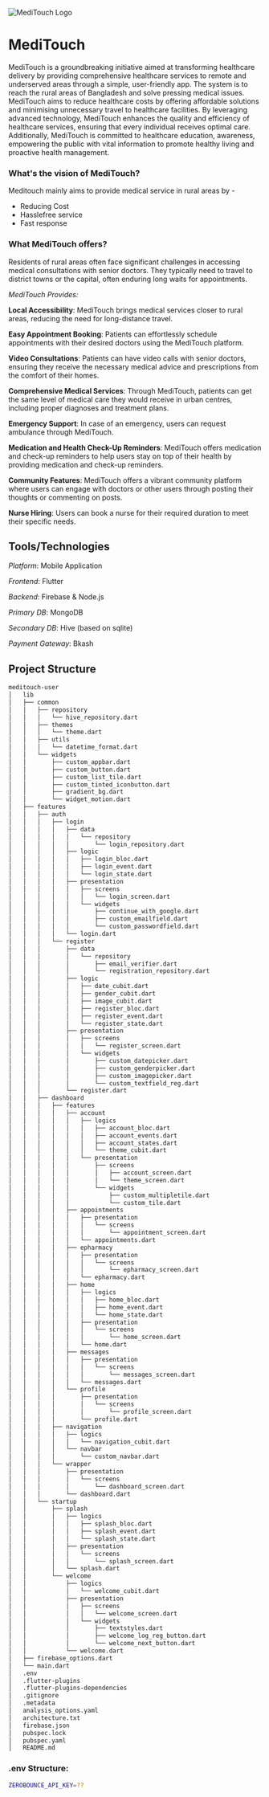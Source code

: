 ![MediTouch Logo](https://github.com/kaiumallimon/appf-assets/raw/main/app-icon-128.png)

# MediTouch

MediTouch is a groundbreaking initiative aimed at transforming healthcare delivery by providing comprehensive healthcare services to remote and underserved areas through a simple, user-friendly app. The system is to reach the rural areas of Bangladesh and solve pressing medical issues. MediTouch aims to reduce healthcare costs by offering affordable solutions and minimising unnecessary travel to healthcare facilities. By leveraging advanced technology, MediTouch enhances the quality and efficiency of healthcare services, ensuring that every individual receives optimal care. Additionally, MediTouch is committed to healthcare education, awareness, empowering the public with vital information to promote healthy living and proactive health management.


### What's the vision of MediTouch?

Meditouch mainly aims to provide medical service in rural areas by -
- Reducing Cost
- Hasslefree service
- Fast response

### What MediTouch offers?
Residents of rural areas often face significant challenges in accessing medical consultations with senior doctors. They typically need to travel to district towns or the capital, often enduring long waits for appointments.

*MediTouch Provides:*

**Local Accessibility**: 
MediTouch brings medical services closer to rural areas, reducing the need for long-distance travel.

**Easy Appointment Booking**: 
Patients can effortlessly schedule appointments with their desired doctors using the MediTouch platform.

**Video Consultations**: 
Patients can have video calls with senior doctors, ensuring they receive the necessary medical advice and prescriptions from the comfort of their homes.

**Comprehensive Medical Services**: Through MediTouch, patients can get the same level of medical care they would receive in urban centres, including proper diagnoses and treatment plans.

**Emergency Support**:
In case of an emergency, users can request ambulance through MediTouch.

**Medication and Health Check-Up Reminders**: 
MediTouch offers medication and check-up reminders to help users stay on top of their health by providing medication and check-up reminders. 

**Community Features**: 
MediTouch offers a vibrant community platform where users can engage with doctors or other users through posting their thoughts or commenting on posts. 

**Nurse Hiring**: Users can book a nurse for their required duration to meet their specific needs.


## Tools/Technologies

*Platform*: Mobile Application

*Frontend*: Flutter

*Backend*: Firebase & Node.js

*Primary DB*: MongoDB

*Secondary DB*: Hive (based on sqlite)

*Payment Gateway*: Bkash

## Project Structure

```bash
meditouch-user
│   lib
│   ├── common
│   │   ├── repository
│   │   │   └── hive_repository.dart
│   │   ├── themes
│   │   │   └── theme.dart
│   │   ├── utils
│   │   │   └── datetime_format.dart
│   │   └── widgets
│   │       ├── custom_appbar.dart
│   │       ├── custom_button.dart
│   │       ├── custom_list_tile.dart
│   │       ├── custom_tinted_iconbutton.dart
│   │       ├── gradient_bg.dart
│   │       └── widget_motion.dart
│   ├── features
│   │   ├── auth
│   │   │   ├── login
│   │   │   │   ├── data
│   │   │   │   │   └── repository
│   │   │   │   │       └── login_repository.dart
│   │   │   │   ├── logic
│   │   │   │   │   ├── login_bloc.dart
│   │   │   │   │   ├── login_event.dart
│   │   │   │   │   └── login_state.dart
│   │   │   │   ├── presentation
│   │   │   │   │   ├── screens
│   │   │   │   │   │   └── login_screen.dart
│   │   │   │   │   └── widgets
│   │   │   │   │       ├── continue_with_google.dart
│   │   │   │   │       ├── custom_emailfield.dart
│   │   │   │   │       └── custom_passwordfield.dart
│   │   │   │   └── login.dart
│   │   │   └── register
│   │   │       ├── data
│   │   │       │   └── repository
│   │   │       │       ├── email_verifier.dart
│   │   │       │       └── registration_repository.dart
│   │   │       ├── logic
│   │   │       │   ├── date_cubit.dart
│   │   │       │   ├── gender_cubit.dart
│   │   │       │   ├── image_cubit.dart
│   │   │       │   ├── register_bloc.dart
│   │   │       │   ├── register_event.dart
│   │   │       │   └── register_state.dart
│   │   │       ├── presentation
│   │   │       │   ├── screens
│   │   │       │   │   └── register_screen.dart
│   │   │       │   └── widgets
│   │   │       │       ├── custom_datepicker.dart
│   │   │       │       ├── custom_genderpicker.dart
│   │   │       │       ├── custom_imagepicker.dart
│   │   │       │       └── custom_textfield_reg.dart
│   │   │       └── register.dart
│   │   ├── dashboard
│   │   │   ├── features
│   │   │   │   ├── account
│   │   │   │   │   ├── logics
│   │   │   │   │   │   ├── account_bloc.dart
│   │   │   │   │   │   ├── account_events.dart
│   │   │   │   │   │   ├── account_states.dart
│   │   │   │   │   │   └── theme_cubit.dart
│   │   │   │   │   └── presentation
│   │   │   │   │       ├── screens
│   │   │   │   │       │   ├── account_screen.dart
│   │   │   │   │       │   └── theme_screen.dart
│   │   │   │   │       └── widgets
│   │   │   │   │           ├── custom_multipletile.dart
│   │   │   │   │           └── custom_tile.dart
│   │   │   │   ├── appointments
│   │   │   │   │   ├── presentation
│   │   │   │   │   │   └── screens
│   │   │   │   │   │       └── appointment_screen.dart
│   │   │   │   │   └── appointments.dart
│   │   │   │   ├── epharmacy
│   │   │   │   │   ├── presentation
│   │   │   │   │   │   └── screens
│   │   │   │   │   │       └── epharmacy_screen.dart
│   │   │   │   │   └── epharmacy.dart
│   │   │   │   ├── home
│   │   │   │   │   ├── logics
│   │   │   │   │   │   ├── home_bloc.dart
│   │   │   │   │   │   ├── home_event.dart
│   │   │   │   │   │   └── home_state.dart
│   │   │   │   │   ├── presentation
│   │   │   │   │   │   └── screens
│   │   │   │   │   │       └── home_screen.dart
│   │   │   │   │   └── home.dart
│   │   │   │   ├── messages
│   │   │   │   │   ├── presentation
│   │   │   │   │   │   └── screens
│   │   │   │   │   │       └── messages_screen.dart
│   │   │   │   │   └── messages.dart
│   │   │   │   └── profile
│   │   │   │       ├── presentation
│   │   │   │       │   └── screens
│   │   │   │       │       └── profile_screen.dart
│   │   │   │       └── profile.dart
│   │   │   ├── navigation
│   │   │   │   ├── logics
│   │   │   │   │   └── navigation_cubit.dart
│   │   │   │   └── navbar
│   │   │   │       └── custom_navbar.dart
│   │   │   └── wrapper
│   │   │       ├── presentation
│   │   │       │   └── screens
│   │   │       │       └── dashboard_screen.dart
│   │   │       └── dashboard.dart
│   │   └── startup
│   │       ├── splash
│   │       │   ├── logics
│   │       │   │   ├── splash_bloc.dart
│   │       │   │   ├── splash_event.dart
│   │       │   │   └── splash_state.dart
│   │       │   ├── presentation
│   │       │   │   └── screens
│   │       │   │       └── splash_screen.dart
│   │       │   └── splash.dart
│   │       └── welcome
│   │           ├── logics
│   │           │   └── welcome_cubit.dart
│   │           ├── presentation
│   │           │   ├── screens
│   │           │   │   └── welcome_screen.dart
│   │           │   └── widgets
│   │           │       ├── textstyles.dart
│   │           │       ├── welcome_log_reg_button.dart
│   │           │       └── welcome_next_button.dart
│   │           └── welcome.dart
│   ├── firebase_options.dart
│   └── main.dart
│   .env
│   .flutter-plugins
│   .flutter-plugins-dependencies
│   .gitignore
│   .metadata
│   analysis_options.yaml
│   architecture.txt
│   firebase.json
│   pubspec.lock
│   pubspec.yaml
│   README.md
```

### .env Structure:

```bash
ZEROBOUNCE_API_KEY=??

```